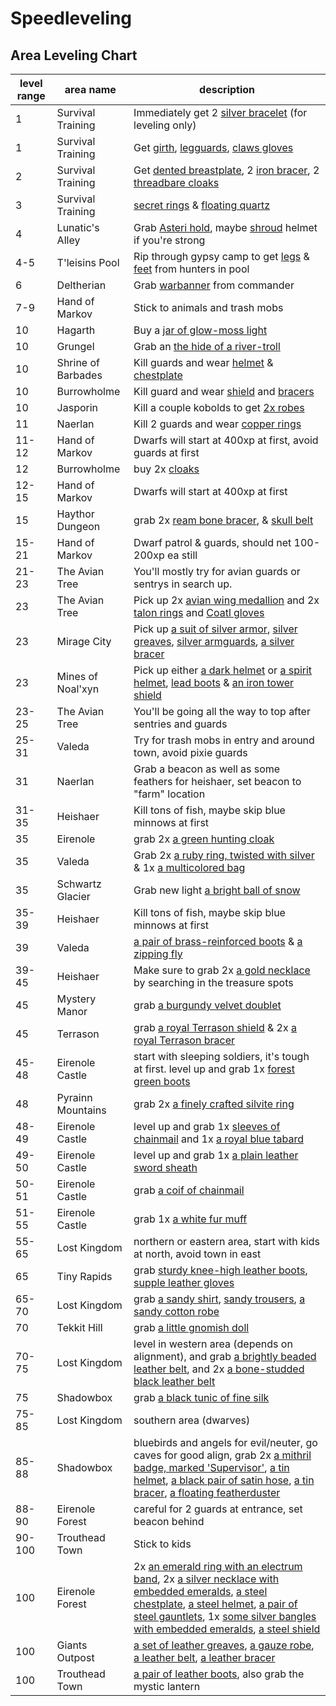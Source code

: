 # Speedleveling

## Area Leveling Chart

| level range | area name | description |
| --- | --- | --- |
| 1 | Survival Training | Immediately get 2 [silver bracelet](https://nathanielinman.github.io/AdventuresUnlimited/#/dashboard?vnum=3772) (for leveling only) |
| 1 | Survival Training | Get [girth](https://nathanielinman.github.io/AdventuresUnlimited/#/dashboard?vnum=3780), [legguards](https://nathanielinman.github.io/AdventuresUnlimited/#/dashboard?vnum=3768), [claws gloves](https://nathanielinman.github.io/AdventuresUnlimited/#/dashboard?vnum=3709) |
| 2 | Survival Training | Get [dented breastplate](https://nathanielinman.github.io/AdventuresUnlimited/#/dashboard?vnum=3764), 2 [iron bracer](https://nathanielinman.github.io/AdventuresUnlimited/#/dashboard?vnum=3753), 2 [threadbare cloaks](https://nathanielinman.github.io/AdventuresUnlimited/#/dashboard?vnum=3705) |
| 3 | Survival Training | [secret rings](https://nathanielinman.github.io/AdventuresUnlimited/#/dashboard?vnum=3763) & [floating quartz](https://nathanielinman.github.io/AdventuresUnlimited/#/dashboard?vnum=3770) |
| 4 | Lunatic's Alley | Grab [Asteri hold](https://nathanielinman.github.io/AdventuresUnlimited/#/dashboard?vnum=25388), maybe [shroud](https://nathanielinman.github.io/AdventuresUnlimited/#/dashboard?vnum=25382) helmet if you're strong |
| 4-5 | T'leisins Pool | Rip through gypsy camp to get [legs](https://nathanielinman.github.io/AdventuresUnlimited/#/dashboard?vnum=12216) & [feet](https://nathanielinman.github.io/AdventuresUnlimited/#/dashboard?vnum=12217) from hunters in pool |
| 6 | Deltherian | Grab [warbanner](https://nathanielinman.github.io/AdventuresUnlimited/#/dashboard?vnum=1993) from commander |
| 7-9 | Hand of Markov | Stick to animals and trash mobs |
| 10 | Hagarth | Buy a [jar of glow-moss light](https://nathanielinman.github.io/AdventuresUnlimited/#/dashboard?vnum=6636) |
| 10 | Grungel | Grab an [the hide of a river-troll](https://nathanielinman.github.io/AdventuresUnlimited/#/dashboard?vnum=2802) |
| 10 | Shrine of Barbades | Kill guards and wear [helmet](https://nathanielinman.github.io/AdventuresUnlimited/#/dashboard?vnum=6233) & [chestplate](https://nathanielinman.github.io/AdventuresUnlimited/#/dashboard?vnum=6208) |
| 10 | Burrowholme | Kill guard and wear [shield](https://nathanielinman.github.io/AdventuresUnlimited/#/dashboard?vnum=20730) and [bracers](https://nathanielinman.github.io/AdventuresUnlimited/#/dashboard?vnum=20731) |
| 10 | Jasporin | Kill a couple kobolds to get [2x robes](https://nathanielinman.github.io/AdventuresUnlimited/#/dashboard?vnum=11408) |
| 11 | Naerlan | Kill 2 guards and wear [copper rings](https://nathanielinman.github.io/AdventuresUnlimited/#/dashboard?vnum=3364) |
| 11-12 | Hand of Markov | Dwarfs will start at 400xp at first, avoid guards at first |
| 12 | Burrowholme | buy 2x [cloaks](https://nathanielinman.github.io/AdventuresUnlimited/#/dashboard?vnum=20717) |
| 12-15 | Hand of Markov | Dwarfs will start at 400xp at first |
| 15 | Haythor Dungeon | grab 2x [ream bone bracer](https://nathanielinman.github.io/AdventuresUnlimited/#/dashboard?vnum=18923), & [skull belt](https://nathanielinman.github.io/AdventuresUnlimited/#/dashboard?vnum=18944) |
| 15-21 | Hand of Markov | Dwarf patrol & guards, should net 100-200xp ea still |
| 21-23 | The Avian Tree | You'll mostly try for avian guards or sentrys in search up. |
| 23 | The Avian Tree | Pick up 2x [avian wing medallion](https://nathanielinman.github.io/AdventuresUnlimited/#/dashboard?vnum=20321) and 2x [talon rings](https://nathanielinman.github.io/AdventuresUnlimited/#/dashboard?vnum=20318) and [Coatl gloves](https://nathanielinman.github.io/AdventuresUnlimited/#/dashboard?vnum=20326) |
| 23 | Mirage City | Pick up [a suit of silver armor](https://nathanielinman.github.io/AdventuresUnlimited/#/dashboard?vnum=26933), [silver greaves](https://nathanielinman.github.io/AdventuresUnlimited/#/dashboard?num=26938), [silver armguards](https://nathanielinman.github.io/AdventuresUnlimited/#/dashboard?vnum=26931), [a silver bracer](https://nathanielinman.github.io/AdventuresUnlimited/#/dashboard?vnum=26936) |
| 23 | Mines of Noal'xyn | Pick up either [a dark helmet](https://nathanielinman.github.io/AdventuresUnlimited/#/dashboard?vnum=10050) or [a spirit helmet](https://nathanielinman.github.io/AdventuresUnlimited/#/dashboard?vnum=10044), [lead boots](https://nathanielinman.github.io/AdventuresUnlimited/#/dashboard?vnum=10066) & [an iron tower shield](https://nathanielinman.github.io/AdventuresUnlimited/#/dashboard?vnum=10076) |
| 23-25 | The Avian Tree | You'll be going all the way to top after sentries and guards |
| 25-31 | Valeda | Try for trash mobs in entry and around town, avoid pixie guards |
| 31 | Naerlan | Grab a beacon as well as some feathers for heishaer, set beacon to "farm" location |
| 31-35 | Heishaer | Kill tons of fish, maybe skip blue minnows at first |
| 35 | Eirenole | grab 2x [a green hunting cloak](https://nathanielinman.github.io/AdventuresUnlimited/#/dashboard?vnum=25173) |
| 35 | Valeda | Grab 2x [a ruby ring, twisted with silver](https://nathanielinman.github.io/AdventuresUnlimited/#/dashboard?vnum=10845) & 1x [a multicolored bag](https://nathanielinman.github.io/AdventuresUnlimited/#/dashboard?vnum=10870) |
| 35 | Schwartz Glacier | Grab new light [a bright ball of snow](https://nathanielinman.github.io/AdventuresUnlimited/#/dashboard?vnum=3662) |
| 35-39 | Heishaer | Kill tons of fish, maybe skip blue minnows at first |
| 39 | Valeda | [a pair of brass-reinforced boots](https://nathanielinman.github.io/AdventuresUnlimited/#/dashboard?vnum=10834) & [a zipping fly](https://nathanielinman.github.io/AdventuresUnlimited/#/dashboard?vnum=10832) |
| 39-45 | Heishaer | Make sure to grab 2x [a gold necklace](hhttps://nathanielinman.github.io/AdventuresUnlimited/#/dashboard?vnum=13707) by searching in the treasure spots |
| 45 | Mystery Manor | grab [a burgundy velvet doublet](https://nathanielinman.github.io/AdventuresUnlimited/#/dashboard?vnum=15074) |
| 45 | Terrason | grab [a royal Terrason shield](https://nathanielinman.github.io/AdventuresUnlimited/#/dashboard?vnum=29180) & 2x [a royal Terrason bracer](https://nathanielinman.github.io/AdventuresUnlimited/#/dashboard?vnum=29179) |
| 45-48 | Eirenole Castle | start with sleeping soldiers, it's tough at first. level up and grab 1x [forest green boots](https://nathanielinman.github.io/AdventuresUnlimited/#/dashboard?vnum=15264) |
| 48 | Pyrainn Mountains | grab 2x [a finely crafted silvite ring](https://nathanielinman.github.io/AdventuresUnlimited/#/dashboard?vnum=5724) |
| 48-49 | Eirenole Castle | level up and grab 1x [sleeves of chainmail](https://nathanielinman.github.io/AdventuresUnlimited/#/dashboard?vnum=15239) and 1x [a royal blue tabard](https://nathanielinman.github.io/AdventuresUnlimited/#/dashboard?vnum=15237) |
| 49-50 | Eirenole Castle | level up and grab 1x [a plain leather sword sheath](https://nathanielinman.github.io/AdventuresUnlimited/#/dashboard?vnum=15242) |
| 50-51 | Eirenole Castle | grab [a coif of chainmail](https://nathanielinman.github.io/AdventuresUnlimited/#/dashboard?vnum=15257) |
| 51-55 | Eirenole Castle | grab 1x [a white fur muff](https://nathanielinman.github.io/AdventuresUnlimited/#/dashboard?vnum=15234) |
| 55-65 | Lost Kingdom | northern  or eastern area, start with kids at north, avoid town in east |
| 65 | Tiny Rapids | grab [sturdy knee-high leather boots](https://nathanielinman.github.io/AdventuresUnlimited/#/dashboard?vnum=17387), [supple leather gloves](https://nathanielinman.github.io/AdventuresUnlimited/#/dashboard?vnum=17400) |
| 65-70 | Lost Kingdom | grab [a sandy shirt](https://nathanielinman.github.io/AdventuresUnlimited/#/dashboard?vnum=11752), [sandy trousers](https://nathanielinman.github.io/AdventuresUnlimited/#/dashboard?vnum=11753), [a sandy cotton robe](https://nathanielinman.github.io/AdventuresUnlimited/#/dashboard?vnum=11756) |
| 70 | Tekkit Hill | grab [a little gnomish doll](https://nathanielinman.github.io/AdventuresUnlimited/#/dashboard?vnum=10172) |
| 70-75 | Lost Kingdom | level in western area (depends on alignment), and grab [a brightly beaded leather belt](https://nathanielinman.github.io/AdventuresUnlimited/#/dashboard?vnum=11766), and 2x [a bone-studded black leather belt](https://nathanielinman.github.io/AdventuresUnlimited/#/dashboard?vnum=11764) |
| 75 | Shadowbox | grab [a black tunic of fine silk](https://nathanielinman.github.io/AdventuresUnlimited/#/dashboard?vnum=19421) |
| 75-85 | Lost Kingdom | southern area (dwarves) |
| 85-88 | Shadowbox | bluebirds and angels for evil/neuter, go caves for good align, grab 2x [a mithril badge, marked 'Supervisor'](https://nathanielinman.github.io/AdventuresUnlimited/#/dashboard?vnum=19405), [a tin helmet](https://nathanielinman.github.io/AdventuresUnlimited/#/dashboard?vnum=19435), [a black pair of satin hose](https://nathanielinman.github.io/AdventuresUnlimited/#/dashboard?vnum=19423), [a tin bracer](https://nathanielinman.github.io/AdventuresUnlimited/#/dashboard?vnum=19434), [a floating featherduster](https://nathanielinman.github.io/AdventuresUnlimited/#/dashboard?vnum=19431) |
| 88-90 | Eirenole Forest | careful for 2 guards at entrance, set beacon behind |
| 90-100 | Trouthead Town | Stick to kids |
| 100 | Eirenole Forest | 2x [an emerald ring with an electrum band](https://nathanielinman.github.io/AdventuresUnlimited/#/dashboard?vnum=21419), 2x [a silver necklace with embedded emeralds](https://nathanielinman.github.io/AdventuresUnlimited/#/dashboard?vnum=21415), [a steel chestplate](https://nathanielinman.github.io/AdventuresUnlimited/#/dashboard?vnum=21428), [a steel helmet](https://nathanielinman.github.io/AdventuresUnlimited/#/dashboard?vnum=21423), [a pair of steel gauntlets](https://nathanielinman.github.io/AdventuresUnlimited/#/dashboard?vnum=21424), 1x [some silver bangles with embedded emeralds](https://nathanielinman.github.io/AdventuresUnlimited/#/dashboard?vnum=21416), [a steel shield](https://nathanielinman.github.io/AdventuresUnlimited/#/dashboard?vnum=21425) |
| 100 | Giants Outpost | [a set of leather greaves](https://nathanielinman.github.io/AdventuresUnlimited/#/dashboard?vnum=20413), [a gauze robe](https://nathanielinman.github.io/AdventuresUnlimited/#/dashboard?vnum=20417), [a leather belt](https://nathanielinman.github.io/AdventuresUnlimited/#/dashboard?vnum=20419), [a leather bracer](https://nathanielinman.github.io/AdventuresUnlimited/#/dashboard?vnum=20412) |
| 100 | Trouthead Town | [a pair of leather boots](https://nathanielinman.github.io/AdventuresUnlimited/#/dashboard?vnum=14255), also grab the mystic lantern |
